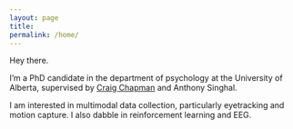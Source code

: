 ```yaml
---
layout: page
title: 
permalink: /home/
---
```


Hey there.

I’m a PhD candidate in the department of psychology at the University of Alberta, supervised by [Craig Chapman](acelab.ca) and Anthony Singhal.

I am interested in multimodal data collection, particularly eyetracking and motion capture. I also dabble in reinforcement learning and EEG.